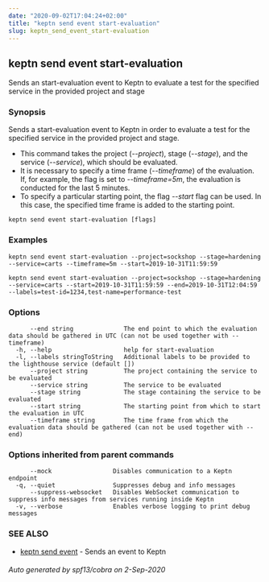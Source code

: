```yaml
---
date: "2020-09-02T17:04:24+02:00"
title: "keptn send event start-evaluation"
slug: keptn_send_event_start-evaluation
---
```

## keptn send event start-evaluation

Sends an start-evaluation event to Keptn to evaluate a test for the specified service in the provided project and stage

### Synopsis

Sends a start-evaluation event to Keptn in order to evaluate a test for the specified service in the provided project and stage. 

* This command takes the project (*--project*), stage (*--stage*), and the service (*--service*), which should be evaluated. 
* It is necessary to specify a time frame (*--timeframe*) of the evaluation. If, for example, the 
flag is set to *--timeframe=5m*, the evaluation is conducted for the last 5 minutes. 
* To specify a particular starting point, the flag *--start* flag can be used. In this case, the specified time frame is added to the starting point.


```
keptn send event start-evaluation [flags]
```

### Examples

```
keptn send event start-evaluation --project=sockshop --stage=hardening --service=carts --timeframe=5m --start=2019-10-31T11:59:59

keptn send event start-evaluation --project=sockshop --stage=hardening --service=carts --start=2019-10-31T11:59:59 --end=2019-10-31T12:04:59 --labels=test-id=1234,test-name=performance-test

```

### Options

```
      --end string              The end point to which the evaluation data should be gathered in UTC (can not be used together with --timeframe)
  -h, --help                    help for start-evaluation
  -l, --labels stringToString   Additional labels to be provided to the lighthouse service (default [])
      --project string          The project containing the service to be evaluated
      --service string          The service to be evaluated
      --stage string            The stage containing the service to be evaluated
      --start string            The starting point from which to start the evaluation in UTC
      --timeframe string        The time frame from which the evaluation data should be gathered (can not be used together with --end)
```

### Options inherited from parent commands

```
      --mock                 Disables communication to a Keptn endpoint
  -q, --quiet                Suppresses debug and info messages
      --suppress-websocket   Disables WebSocket communication to suppress info messages from services running inside Keptn
  -v, --verbose              Enables verbose logging to print debug messages
```

### SEE ALSO

* [keptn send event](../keptn_send_event/)	 - Sends an event to Keptn

###### Auto generated by spf13/cobra on 2-Sep-2020
